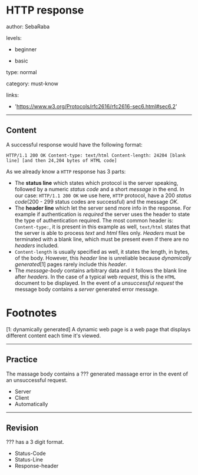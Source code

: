 # HTTP response
author: SebaRaba

levels:

  - beginner

  - basic

type: normal

category: must-know

links:

  - 'https://www.w3.org/Protocols/rfc2616/rfc2616-sec6.html#sec6.2'

---
## Content

A successful response would have the following format:

`HTTP/1.1 200 OK
Content-type: text/html
Content-length: 24204
[blank line]
[and then 24,204 bytes of HTML code]`

As we already know a `HTTP` response has 3 parts:

- The **status line** which states which protocol is the server speaking, followed by a numeric *status code* and a short *message* in the end. In our case: `HTTP/1.1 200 OK`
we use here, `HTTP` protocol, have a 200 *status code*(200 - 299 status codes are successful) and the message *OK*.
- The **header line** which let the server send more info in the response. For example if authentication is *required* the server uses the header to state the type of authentication required. The most common header is: `Content-type:`, it is present in this example as well, `text/html` states that the server is able to process *text* and *html* files only. *Headers* must be terminated with a blank line, which must be present even if there are no *headers* included.
-  `Content-length` is usually specified as well, it states the length, in bytes, of the body. However, this *header* line is unreliable because *dynamically generated*[1] pages rarely include this *header*.
- The *message-body* contains arbitrary data and it follows the blank line after *headers*. In the case of a typical web *request*, this is the `HTML` document to be displayed. In the event of a *unsuccessful request* the message body contains a *server* generated error message.
# Footnotes

[1: dynamically generated]
 A dynamic web page is a web page that displays different content each time it's viewed.

---
## Practice

The massage body contains a ??? generated massage error in the event of an unsuccessful request.

* Server
* Client
* Automatically

---
## Revision

??? has a 3 digit format.

* Status-Code
* Status-Line
* Response-header
